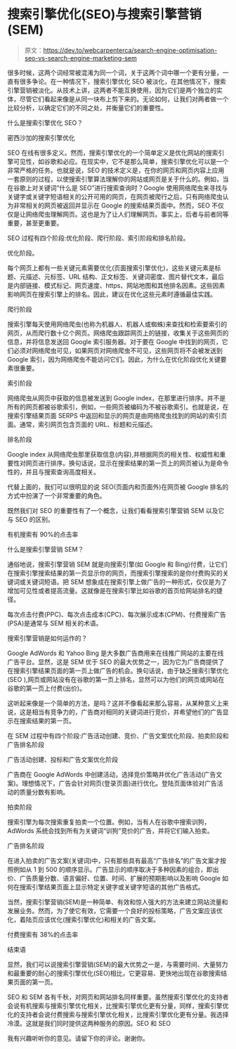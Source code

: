 # 搜索引擎优化(SEO)与搜索引擎营销(SEM)

> 原文：<https://dev.to/webcarpenterca/search-engine-optimisation-seo-vs-search-engine-marketing-sem>

很多时候，这两个词经常被混淆为同一个词，关于这两个词中哪一个更有分量，一直有很多争论。在一种情况下，搜索引擎优化 SEO 被淡化，在其他情况下，搜索引擎营销被淡化。从技术上讲，这两者不能互换使用，因为它们是两个独立的实体，尽管它们看起来像是从同一块布上剪下来的。无论如何，让我们对两者做一个比较分析，以确定它们的不同之处，并衡量它们的重要性。

什么是搜索引擎优化 SEO？

密西沙加的搜索引擎优化

SEO 在线有很多定义。然而，搜索引擎优化的一个简单定义是优化网站的搜索引擎可见性，如谷歌和必应。在现实中，它不是那么简单，搜索引擎优化可以是一个非常严格的任务。也就是说，SEO 的技术定义是，在你的网页和网页内容上应用一套原则的过程，以使搜索引擎算法理解你的网站或网页是关于什么的。例如，当在谷歌上对关键词“什么是 SEO”进行搜索查询时？Google 使用网络爬虫来寻找与关键字或关键字短语相关的公开可用的网页，在网页被爬行之后，只有网络爬虫认为非常相关的网页被返回并显示在 Google 的搜索结果页面中。然而，SEO 不仅仅是让网络爬虫理解网页。这也是为了让人们理解网页。事实上，后者与前者同等重要，甚至更重要。

SEO 过程有四个阶段:优化阶段、爬行阶段、索引阶段和排名阶段。

优化阶段。

每个网页上都有一些关键元素需要优化(页面搜索引擎优化)，这些关键元素是标题、元描述、元标签、URL 结构、正文标签、关键词密度、图片替代文本，最后是内部链接、模式标记、网页速度、https、网站地图和其他排名因素。这些因素影响网页在搜索引擎上的排名。因此，建议在优化这些元素时遵循最佳实践。

爬行阶段

搜索引擎每天使用网络爬虫(也称为机器人、机器人或蜘蛛)来查找和检索要索引的网页，从而爬行数十亿个网页。网络爬虫跟踪网页上的链接，收集关于这些网页的信息，并将信息发送回 Google 索引服务器。对于要在 Google 中找到的网页，它们必须对网络爬虫可见，如果网页对网络爬虫不可见，这些网页将不会被发送到 Google 索引，因为网络爬虫不能访问它们。因此，为什么在优化阶段优化关键要素很重要。

索引阶段

网络爬虫从网页中获取的信息被发送到 Google index，在那里进行排序。并不是所有的网页都被谷歌索引，例如，一些网页被编码为不被谷歌索引。也就是说，在搜索引擎结果页面 SERPS 中返回和显示的网页是由网络爬虫找到的网站的索引页面。通常，索引网页包含页面的 URL、标题和元描述。

排名阶段

Google index 从网络爬虫那里获取信息(内容),并根据网页的相关性、权威性和重要性对网页进行排序。换句话说，显示在搜索结果的第一页上的网页被认为是命令性的，并且与搜索查询高度相关。

代替上面的，我们可以很明显的说 SEO(页面内和页面外)在网页被 Google 排名的方式中扮演了一个非常重要的角色。

既然我们对 SEO 的重要性有了一个概念，让我们看看搜索引擎营销 SEM 以及它与 SEO 的区别。

有机搜索有 90%的点击率

什么是搜索引擎营销 SEM？

通俗地说，搜索引擎营销 SEM 就是向搜索引擎(如 Google 和 Bing)付费，让它们在搜索引擎搜索结果的第一页显示你的网页，而搜索引擎搜索的是你付费购买的关键词或关键词短语。把 SEM 想象成在搜索引擎上做广告的一种形式，仅仅是为了增加可见性或者提高流量。这就像是在搜索引擎比如谷歌的首页给网站排名的捷径。

每次点击付费(PPC)、每次点击成本(CPC)、每次展示成本(CPM)、付费搜索广告(PSA)是通常与 SEM 相关的术语。

搜索引擎营销是如何运作的？

Google AdWords 和 Yahoo Bing 是大多数广告商用来在线推广网站的主要在线广告平台。显然，这是 SEM 优于 SEO 的最大优势之一，因为它为广告商提供了在搜索引擎结果页面的第一页上做广告的机会。换句话说，由于缺乏搜索引擎优化(SEO ),网页或网站没有在谷歌的第一页上排名，显然可以为他们的网页或网站在谷歌的第一页上付费(出价)。

这听起来像是一个简单的方法，是吗？这并不像看起来那么容易，从某种意义上来说，这是相当有竞争力的，广告商对相同的关键词进行竞价，并希望他们的广告显示在搜索结果的第一页。

在 SEM 过程中有四个阶段:广告活动创建、竞价、广告文案优化阶段、拍卖阶段和广告排名阶段

广告活动创建、投标和广告文案优化阶段

广告商在 Google AdWords 中创建活动，选择竞价策略并优化广告活动(广告文案)。理想情况下，广告会针对网页(登录页面)进行优化。登陆页面体验对广告活动的质量分数有影响。

拍卖阶段

搜索引擎为每次搜索重复拍卖一个位置。例如，当有人在谷歌中搜索训狗，AdWords 系统会找到所有为关键词“训狗”竞价的广告，并将它们输入拍卖。

广告排名阶段

在进入拍卖的广告文案(关键词)中，只有那些具有最高“广告排名”的广告文案才按照例如从 1 到 500 的顺序显示。广告显示的顺序取决于多种因素的组合，即出价、广告质量分数、语言偏好、位置、时间、扩展的预期影响以及影响 Google 如何在搜索引擎结果页面上显示特定关键字或关键字短语的其他广告格式。

当然，搜索引擎营销(SEM)是一种简单、有效和惊人强大的方法来建立网站流量和发展业务。然而，为了使它有效，它需要一个良好的投标策略，广告文案应该优化，着陆页应该优化(搜索引擎优化)和相关的广告文案。

付费搜索有 38%的点击率

结束语

显然，我们可以说搜索引擎营销(SEM)的最大优势之一是，与需要时间、大量努力和最重要的耐心的搜索引擎优化(SEO)相比，它更容易、更快地出现在谷歌搜索结果页面的第一页。

SEO 和 SEM 各有千秋，对网页和网站排名同样重要。虽然搜索引擎优化的支持者会说有机搜索与搜索引擎优化相关，比搜索引擎优化更有分量，同样，搜索引擎优化的支持者会说付费搜索与搜索引擎优化相关，比搜索引擎优化更有分量。我选择冷漠。这就是我们同时提供这两种服务的原因。SEO 和 SEO

我有兴趣听听你的意见。请留下你的评论。谢谢你。